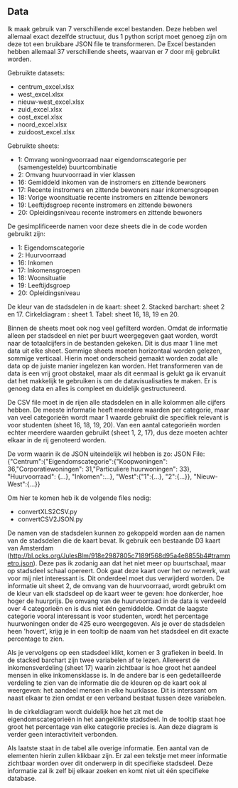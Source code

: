 ## Data
Ik maak gebruik van 7 verschillende excel bestanden. Deze hebben wel allemaal exact dezelfde structuur, dus 1 python script moet genoeg zijn om deze tot een bruikbare JSON file te transformeren. De Excel bestanden hebben allemaal 37 verschillende sheets, waarvan er 7 door mij gebruikt worden.

Gebruikte datasets:
- centrum_excel.xlsx
- west_excel.xlsx
- nieuw-west_excel.xlsx
- zuid_excel.xlsx
- oost_excel.xlsx
- noord_excel.xlsx
- zuidoost_excel.xlsx

Gebruikte sheets:
- 1: Omvang woningvoorraad naar eigendomscategorie per (samengestelde) buurtcombinatie
- 2: Omvang huurvoorraad in vier klassen
- 16: Gemiddeld inkomen van de instromers en zittende bewoners
- 17: Recente instromers en zittende bewoners naar inkomensgroepen
- 18: Vorige woonsituatie recente instromers en zittende bewoners
- 19: Leeftijdsgroep recente instromers en zittende bewoners
- 20: Opleidingsniveau recente instromers en zittende bewoners

De gesimplificeerde namen voor deze sheets die in de code worden gebruikt zijn:
- 1: Eigendomscategorie
- 2: Huurvoorraad
- 16: Inkomen
- 17: Inkomensgroepen
- 18: Woonsituatie
- 19: Leeftijdsgroep
- 20: Opleidingsniveau

De kleur van de stadsdelen in de kaart: sheet 2.
Stacked barchart: sheet 2 en 17.
Cirkeldiagram : sheet 1.
Tabel: sheet 16, 18, 19 en 20.

Binnen de sheets moet ook nog veel gefilterd worden. Omdat de informatie alleen per stadsdeel en niet per buurt weergegeven gaat worden, wordt naar de totaalcijfers in de bestanden gekeken. Dit is dus maar 1 line met data uit elke sheet. Sommige sheets moeten horizontaal worden gelezen, sommige verticaal. Hierin moet onderscheid gemaakt worden zodat alle data op de juiste manier ingelezen kan worden. Het transformeren van de data is een vrij groot obstakel, maar als dit eenmaal is gelukt ga ik ervanuit dat het makkelijk te gebruiken is om de datavisualisaties te maken. Er is genoeg data en alles is compleet en duidelijk gestructureerd.

De CSV file moet in de rijen alle stadsdelen en in alle kolommen alle cijfers hebben. De meeste informatie heeft meerdere waarden per categorie, maar van veel categorieën wordt maar 1 waarde gebruikt die specifiek relevant is voor studenten (sheet 16, 18, 19, 20). Van een aantal categorieën worden echter meerdere waarden gebruikt (sheet 1, 2, 17), dus deze moeten achter elkaar in de rij genoteerd worden.

De vorm waarin ik de JSON uiteindelijk wil hebben is zo:
JSON File:
{"Centrum":{"Eigendomscategorie":{"Koopwoningen": 36,"Corporatiewoningen": 31,"Particuliere huurwoningen": 33}, "Huurvoorraad": {...}, "Inkomen":...}, "West":{"1":{...}, "2":{...}}, "Nieuw-West":{...}}

Om hier te komen heb ik de volgende files nodig:
- convertXLS2CSV.py
- convertCSV2JSON.py

De namen van de stadsdelen kunnen zo gekoppeld worden aan de namen van de stadsdelen die de kaart bevat. Ik gebruik een bestaande D3 kaart van Amsterdam (http://bl.ocks.org/JulesBlm/918e2987805c7189f568d95a4e8855b4#trammetro.json). Deze pas ik zodanig aan dat het niet meer op buurtschaal, maar op stadsdeel schaal opereert. Ook gaat deze kaart over het ov netwerk, wat voor mij niet interessant is. Dit onderdeel moet dus verwijderd worden. De informatie uit sheet 2, de omvang van de huurvoorraad, wordt gebruikt om de kleur van elk stadsdeel op de kaart weer te geven: hoe donkerder, hoe hoger de huurprijs. De omvang van de huurvoorraad in de data is verdeeld over 4 categorieën en is dus niet één gemiddelde. Omdat de laagste categorie vooral interessant is voor studenten, wordt het percentage huurwoningen onder de 425 euro weergegeven. Als je over de stadsdelen heen 'hovert', krijg je in een tooltip de naam van het stadsdeel en dit exacte percentage te zien.

Als je vervolgens op een stadsdeel klikt, komen er 3 grafieken in beeld. In de stacked barchart zijn twee variabelen af te lezen. Allereerst de inkomensverdeling (sheet 17) waarin zichtbaar is hoe groot het aandeel mensen in elke inkomensklasse is. In de andere bar is een gedetailleerde verdeling te zien van de informatie die de kleuren op de kaart ook al weergeven: het aandeel mensen in elke huurklasse. Dit is interssant om naast elkaar te zien omdat er een verband bestaat tussen deze variabelen.

In de cirkeldiagram wordt duidelijk hoe het zit met de eigendomscategorieën in het aangeklikte stadsdeel. In de tooltip staat hoe groot het percentage van elke categorie precies is. Aan deze diagram is verder geen interactiviteit verbonden.

Als laatste staat in de tabel alle overige informatie. Een aantal van de elementen hierin zullen klikbaar zijn. Er zal een tekstje met meer informatie zichtbaar worden over dit onderwerp in dit specifieke stadsdeel. Deze informatie zal ik zelf bij elkaar zoeken en komt niet uit één specifieke database.
